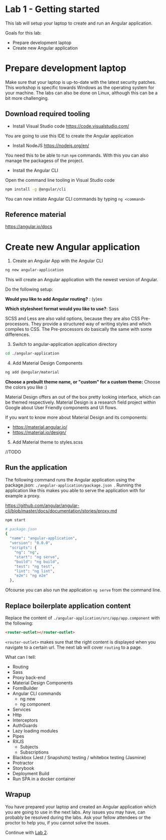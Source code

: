 # Lab 1 - Getting started

This lab will setup your laptop to create and run an Angular application.

Goals for this lab:

- Prepare development laptop
- Create new Angular application


# Prepare development laptop

Make sure that your laptop is up-to-date with the latest security patches. This workshop is specific towards Windows as the operating system for your machine. The labs can also be done on Linux, although this can be a bit more challenging.

## Download required tooling 

- Install Visual Studio code https://code.visualstudio.com/

You are going to use this IDE to create the Angular application

- Install NodeJS https://nodejs.org/en/

You need this to be able to run `npm` commands. With this you can also manage the packagess of the project.

- Install the Angular CLI

Open the command line tooling in Visual Studio code

```sh
npm install -g @angular/cli
```

You can now initiate Angular CLI commands by typing `ng <command>` 

## Reference material 

https://angular.io/docs

# Create new Angular application

1. Create an Angular App with the Angular CLI

``` sh
ng new angular-application
```

This will create an Angular application with the newest version of Angular.

Do the following setup:

**Would you like to add Angular routing?** : (y)es

**Which stylesheet format would you like to use?**: Sass

SCSS and Less are also valid options, because they are also CSS Pre-processors. They provide a structured way of writing styles and which compiles to CSS. The Pre-processors do basically the same with some differences.

3. Switch to angular-application application directory

```sh
cd ./angular-application
```

4. Add Material Design Components

```sh
ng add @angular/material
```

**Choose a prebuilt theme name, or "custom" for a custom theme:** Choose the colors you like :)

Material Design offers an out of the box pretty looking interface, which can be themed respectively. Material Design is a research field project within Google about User Friendly components and UI flows.

If you want to know more about Material Design and its components:

- https://material.angular.io/
- https://material.io/design/

5. Add Material theme to styles.scss

//TODO

## Run the application

The following command runs the Angular application using the package.json: `./angular-application/package.json `. Running the application like this makes you able to serve the application with for example a proxy.

https://github.com/angular/angular-cli/blob/master/docs/documentation/stories/proxy.md

``` sh
npm start

# package.json
{
  "name": "angular-application",
  "version": "0.0.0",
  "scripts": {
    "ng": "ng",
    "start": "ng serve",
    "build": "ng build",
    "test": "ng test",
    "lint": "ng lint",
    "e2e": "ng e2e"
  },
```

Ofcourse you can also run the application `ng serve` from the command line.


## Replace boilerplate application content

Replace the content of `./angular-application/src/app/app.component` with the following:

``` html
<router-outlet></router-outlet>
```

`<router-outlet>` makes sure that the right content is displayed when you navigate to a certain url. The next lab will cover `routing` to a page.


What can I tell:

- Routing
- Sass
- Proxy back-end
- Material Design Components
- FormBuilder
- Angular CLI commands
    - ng new
    - ng component
- Services 
- Http
- Interceptors
- AuthGuards
- Lazy loading modules
- Pipes
- RXJS
   - Subjects
   - Subscriptions
- Blackbox (Jest / Snapshots) testing / whitebox testing (Jasmine)
- Protractor
- Storybook
- Deployment Build
- Run SPA in a docker container



## Wrapup
You have prepared your laptop and created an Angular application which you are going to use in the next labs. Any issues you may have, can probably be resolved during the labs. Ask your fellow attendees or the proctor to help you, if you cannot solve the issues.

Continue with [Lab 2](Lab2-Docker101.md).